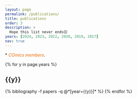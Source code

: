 ```yaml
---
layout: page
permalink: /publications/
title: publications
order: 3
description: >
  Hope this list never ends😊
years: [2024, 2023, 2022, 2020, 2019, 2017]
nav: true
---
```


<div class="publications">
* <em style="color:#ed6b00">COmics members</em>.
  
{% for y in page.years %}
  <h2 class="year">{{y}}</h2>
  {% bibliography -f papers -q @*[year={{y}}]* %}
{% endfor %}

</div>
